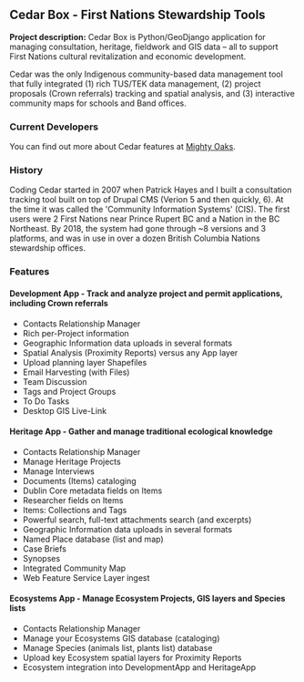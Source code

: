 ## Cedar Box - First Nations Stewardship Tools

**Project description:** Cedar Box is Python/GeoDjango application for managing consultation, heritage, fieldwork and GIS data – all to support First Nations cultural revitalization and economic development.

Cedar was the only Indigenous community-based data management tool that fully integrated (1) rich TUS/TEK data management, (2) project proposals (Crown referrals) tracking and spatial analysis, and (3) interactive community maps for schools and Band offices.

### Current Developers

You can find out more about Cedar features at [Mighty Oaks](https://mightyoaks.com/software-solutions/cedar-box).

### History

Coding Cedar started in 2007 when Patrick Hayes and I built a consultation tracking tool built on top of Drupal CMS (Verion 5 and then quickly, 6). At the time it was called the 'Community Information Systems' (CIS). The first users were 2 First Nations near Prince Rupert BC and a Nation in the BC Northeast. By 2018, the system had gone through ~8 versions and 3 platforms, and was in use in over a dozen British Columbia Nations stewardship offices.

### Features

#### Development App - Track and analyze project and permit applications, including Crown referrals

- Contacts Relationship Manager
- Rich per-Project information
- Geographic Information data uploads in several formats
- Spatial Analysis (Proximity Reports) versus any App layer
- Upload planning layer Shapefiles
- Email Harvesting (with Files)
- Team Discussion
- Tags and Project Groups
- To Do Tasks
- Desktop GIS Live-Link

#### Heritage App - Gather and manage traditional ecological knowledge

- Contacts Relationship Manager
- Manage Heritage Projects
- Manage Interviews
- Documents (Items) cataloging
- Dublin Core metadata fields on Items
- Researcher fields on Items
- Items: Collections and Tags
- Powerful search, full-text attachments search (and excerpts)
- Geographic Information data uploads in several formats
- Named Place database (list and map)
- Case Briefs
- Synopses
- Integrated Community Map
- Web Feature Service Layer ingest

#### Ecosystems App - Manage Ecosystem Projects, GIS layers and Species lists

- Contacts Relationship Manager
- Manage your Ecosystems GIS database (cataloging)
- Manage Species (animals list, plants list) database
- Upload key Ecosystem spatial layers for Proximity Reports
- Ecosystem integration into DevelopmentApp and HeritageApp
